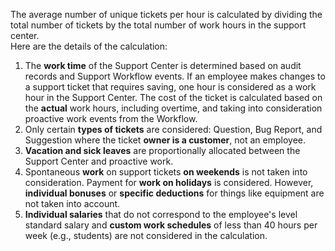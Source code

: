 The average number of unique tickets per hour is calculated by dividing the total number of tickets by the total number of work hours in the support center.<br>
Here are the details of the calculation:
1.	The **work time** of the Support Center is determined based on audit records and Support Workflow events. If an employee makes changes to a support ticket that requires saving, one hour is considered as a work hour in the Support Center. The cost of the ticket is calculated based on the **actual** work hours, including overtime, and taking into consideration proactive work events from the Workflow.
2.	Only certain **types of tickets** are considered: Question, Bug Report, and Suggestion where the ticket **owner is a customer**, not an employee.
3.	**Vacation and sick leaves** are proportionally allocated between the Support Center and proactive work.
4.	Spontaneous **work** on support tickets **on weekends** is not taken into consideration. Payment for **work on holidays** is considered. However, **individual bonuses** or **specific deductions** for things like equipment are not taken into account.
5.  **Individual salaries** that do not correspond to the employee's level standard salary and **custom work schedules** of less than 40 hours per week (e.g., students) are not considered in the calculation.
